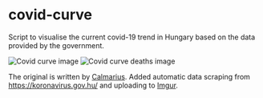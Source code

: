 # covid-curve
Script to visualise the current covid-19 trend in Hungary based on the data provided by the government.

![Covid curve image](https://i.imgur.com/E4FxTcW.png)
![Covid curve deaths image](https://i.imgur.com/vgr6MS7.png)

The original is written by [Calmarius](https://github.com/Calmarius). Added automatic data scraping from https://koronavirus.gov.hu/ and uploading to [Imgur](https://imgur.com/).
